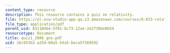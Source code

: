 ```yaml
---
content_type: resource
description: This resource contains a quiz on relativity.
file: https://ol-ocw-studio-app-qa.s3.amazonaws.com/courses/8-033-relativity-fall-2006/26c953b2a25d60a554a5beca5f369592_quiz1_2006_qns.pdf
file_type: application/pdf
parent_uid: 831184b4-5f01-bc73-12ae-2e2f30be0b54
resourcetype: Document
title: quiz1_2006_qns.pdf
uid: 26c953b2-a25d-60a5-54a5-beca5f369592
---
```


